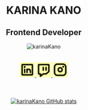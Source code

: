 <div align=center>
  <h1> KARINA KANO </h1>
  <h2>Frontend Developer</h2>
</div>
<div align="center">
  <img src="https://github.com/DenisseSantana/DenisseSantana/blob/main/assets/back_1.gif?raw=true" alt="karinaKano" width="1000"
</div>

<br>
<br>
<br>

<div align=center> 
  <a href="https://www.linkedin.com/in/karinakanodev/" target="blank">
    <img src= "https://raw.githubusercontent.com/KarinaKanoDev/KarinaKanoDev/main/LinkedinLogo.jpg" alt ="karinaKanoTwitch" width=40
  </a>
  <a href="https://www.twitch.tv/karinakanodev" target="blank">
    <img src= "https://raw.githubusercontent.com/KarinaKanoDev/KarinaKanoDev/main/TwitchLogo.jpg" alt ="karinaKanoTwitch" width=40
  </a>
  <a href="https://www.instagram.com/karinakanodev/" target="blank">
    <img src= "https://raw.githubusercontent.com/KarinaKanoDev/KarinaKanoDev/main/InstagramLogo.jpg" alt ="karinaKanoTwitch" width=40
  </a>
</div>
 <br>
 <br>
 <br>
    
<div align="center">
  <img align="center" alt='karinaKano GitHub stats' src="https://github-readme-stats.vercel.app/api?username=karinakanodev&show_icons=true&theme=graywhite" /> 
</div>

<!--
**KarinaKanoDev/KarinaKanoDev** is a ✨ _special_ ✨ repository because its `README.md` (this file) appears on your GitHub profile.
